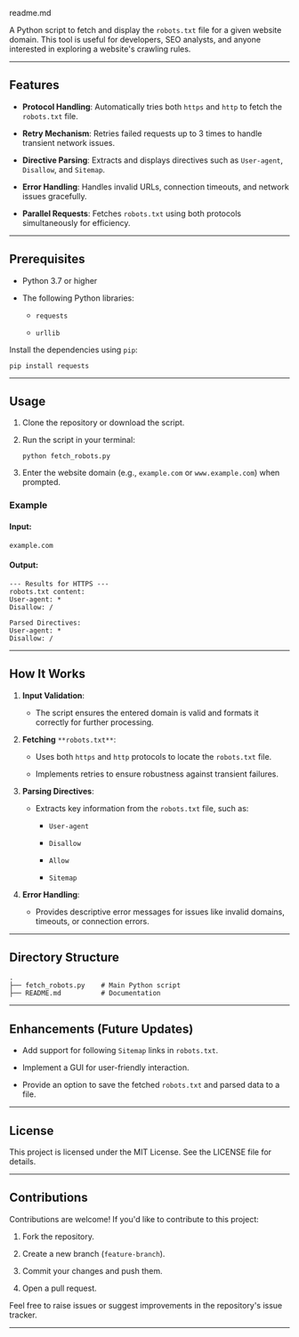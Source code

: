 readme.md

A Python script to fetch and display the `robots.txt` file for a given website domain. This tool is useful for developers, SEO analysts, and anyone interested in exploring a website's crawling rules.

---

## Features

- **Protocol Handling**: Automatically tries both `https` and `http` to fetch the `robots.txt` file.
    
- **Retry Mechanism**: Retries failed requests up to 3 times to handle transient network issues.
    
- **Directive Parsing**: Extracts and displays directives such as `User-agent`, `Disallow`, and `Sitemap`.
    
- **Error Handling**: Handles invalid URLs, connection timeouts, and network issues gracefully.
    
- **Parallel Requests**: Fetches `robots.txt` using both protocols simultaneously for efficiency.
    

---

## Prerequisites

- Python 3.7 or higher
    
- The following Python libraries:
    
    - `requests`
        
    - `urllib`
        

Install the dependencies using `pip`:

```
pip install requests
```

---

## Usage

1. Clone the repository or download the script.
    
2. Run the script in your terminal:
    
    ```
    python fetch_robots.py
    ```
    
3. Enter the website domain (e.g., `example.com` or `www.example.com`) when prompted.
    

### Example

#### Input:

```
example.com
```

#### Output:

```
--- Results for HTTPS ---
robots.txt content:
User-agent: *
Disallow: /

Parsed Directives:
User-agent: *
Disallow: /
```

---

## How It Works

1. **Input Validation**:
    
    - The script ensures the entered domain is valid and formats it correctly for further processing.
        
2. **Fetching** `**robots.txt**`:
    
    - Uses both `https` and `http` protocols to locate the `robots.txt` file.
        
    - Implements retries to ensure robustness against transient failures.
        
3. **Parsing Directives**:
    
    - Extracts key information from the `robots.txt` file, such as:
        
        - `User-agent`
            
        - `Disallow`
            
        - `Allow`
            
        - `Sitemap`
            
4. **Error Handling**:
    
    - Provides descriptive error messages for issues like invalid domains, timeouts, or connection errors.
        

---

## Directory Structure

```
.
├── fetch_robots.py    # Main Python script
├── README.md          # Documentation
```

---

## Enhancements (Future Updates)

- Add support for following `Sitemap` links in `robots.txt`.
    
- Implement a GUI for user-friendly interaction.
    
- Provide an option to save the fetched `robots.txt` and parsed data to a file.
    

---

## License

This project is licensed under the MIT License. See the LICENSE file for details.

---

## Contributions

Contributions are welcome! If you'd like to contribute to this project:

1. Fork the repository.
    
2. Create a new branch (`feature-branch`).
    
3. Commit your changes and push them.
    
4. Open a pull request.
    

Feel free to raise issues or suggest improvements in the repository's issue tracker.

---
